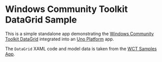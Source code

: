 # Windows Community Toolkit DataGrid Sample

This is a simple standalone app demonstrating the [Windows Community Toolkit DataGrid](https://docs.microsoft.com/en-us/windows/communitytoolkit/controls/datagrid) integrated into an [Uno Platform](https://platform.uno/) app.

The `DataGrid` XAML code and model data is taken from the [WCT Samples App](https://github.com/unoplatform/Uno.WindowsCommunityToolkit/blob/uno/Microsoft.Toolkit.Uwp.SampleApp/SamplePages/DataGrid/DataGridCode.bind). 
